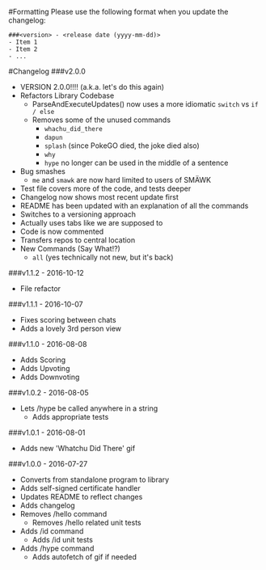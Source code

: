 #Formatting
Please use the following format when you update the changelog:
```
###<version> - <release date (yyyy-mm-dd)>
- Item 1
- Item 2
- ...
```

#Changelog
###v2.0.0
- VERSION 2.0.0!!!! (a.k.a. let's do this again)
- Refactors Library Codebase
	- ParseAndExecuteUpdates() now uses a more idiomatic `switch` vs `if / else`
	- Removes some of the unused commands
		- `whachu_did_there`
		- `dapun`
		- `splash` (since PokeGO died, the joke died also)
		- `why`
		- `hype` no longer can be used in the middle of a sentence
- Bug smashes
	- `me` and `smawk` are now hard limited to users of SMÄWK
- Test file covers more of the code, and tests deeper
- Changelog now shows most recent update first
- README has been updated with an explanation of all the commands
- Switches to a versioning approach
- Actually uses tabs like we are supposed to
- Code is now commented
- Transfers repos to central location
- New Commands (Say What!?)
	- `all` (yes technically not new, but it's back)

###v1.1.2 - 2016-10-12
- File refactor

###v1.1.1 - 2016-10-07
- Fixes scoring between chats
- Adds a lovely 3rd person view

###v1.1.0 - 2016-08-08
- Adds Scoring
- Adds Upvoting
- Adds Downvoting

###v1.0.2 - 2016-08-05
- Lets /hype be called anywhere in a string
	- Adds appropriate tests

###v1.0.1 - 2016-08-01
- Adds new 'Whatchu Did There' gif

###v1.0.0 - 2016-07-27
- Converts from standalone program to library
- Adds self-signed certificate handler
- Updates README to reflect changes
- Adds changelog
- Removes /hello command
	- Removes /hello related unit tests
- Adds /id command
	- Adds /id unit tests
- Adds /hype command
	- Adds autofetch of gif if needed
